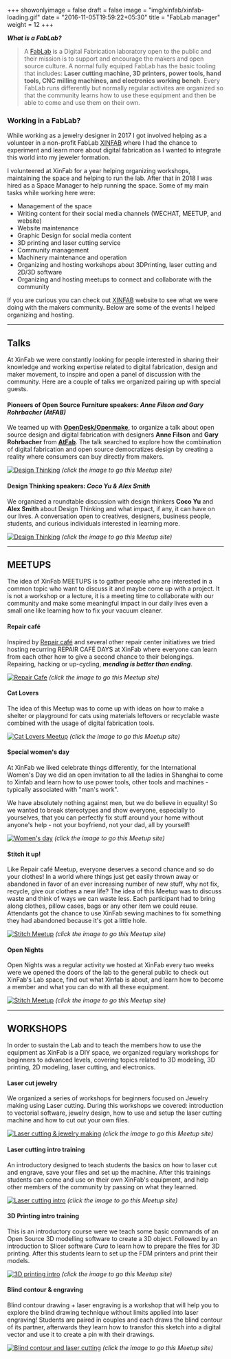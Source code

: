 +++
showonlyimage = false
draft = false
image = "img/xinfab/xinfab-loading.gif"
date = "2016-11-05T19:59:22+05:30"
title = "FabLab manager"
weight = 12
+++
<!--more-->

**_What is a FabLab?_**
>A [FabLab](https://www.fablabs.io/) is a Digital Fabrication laboratory open to the public and their mission is to support and encourage the makers and open source culture.
A normal fully equiped FabLab has the basic tooling that includes: **Laser cutting machine, 3D printers, power tools, hand tools, CNC milling machines, and electronics working bench**. Every FabLab runs differently but normally regular activites are organized so that the community learns how to use these equipment and then be able to come and use them on their own.

### Working in a FabLab?

While working as a jewelry designer in 2017 I got involved helping as a volunteer in a non-profit FabLab [XINFAB](https://www.xinfab.com/about.html) where I had the chance to experiment and learn more about digital fabrication as I wanted to integrate this world into my jeweler formation.

I volunteered at XinFab for a year helping organizing workshops, maintaining the space and helping to run the lab. After that in 2018 I was hired as a Space Manager to help running the space.
Some of my main tasks while working here were:

* Management of the space
* Writing content for their social media channels (WECHAT, MEETUP, and  website)
* Website maintenance
* Graphic Design for social media content
* 3D printing and laser cutting service 
* Community management 
* Machinery maintenance and operation 
* Organizing and hosting workshops about 3DPrinting, laser cutting and 2D/3D software
* Organizing and hosting meetups to connect and collaborate with the community

If you are curious you can check out [XINFAB](https://www.xinfab.com/index.html) website to see what we were doing with the makers community. 
Below are some of the events I helped organizing and hosting.
___

## Talks

At XinFab we were constantly looking for people interested in sharing their knowledge and working expertise related to digital fabrication, design and maker movement, to inspire and open a panel of discussion with the community.
Here are a couple of talks we organized pairing up with special guests.

#### Pioneers of Open Source Furniture speakers: *Anne Filson and Gary Rohrbacher (AtFAB)*
We teamed up with **[OpenDesk/Openmake](https://www.opendesk.cc/)**, to organize a talk about open source design and digital fabrication with designers **Anne Filson** and **Gary Rohrbacher** from **[AtFab](http://atfab.co/)**. The talk searched to explore how the combination of digital fabrication and open source democratizes design by creating a reality where consumers can buy directly from makers.

[![Design Thinking](/img/xinfab/atFab-MEETUP.jpg)](https://www.meetup.com/Xinfab-Fablab/events/246115250/)
*(click the image to go this Meetup site)*

#### Design Thinking speakers: *Coco Yu & Alex Smith*
We organized a roundtable discussion with design thinkers **Coco Yu** and **Alex Smith** about Design Thinking and what impact, if any, it can have on our lives. A conversation open to creatives, designers, business people, students, and curious individuals interested in learning more.

[![Design Thinking](/img/xinfab/design-thinking-talk.jpg)](https://www.meetup.com/Xinfab-Fablab/events/247149688/)
*(click the image to go this Meetup site)*
___

## MEETUPS 

The idea of XinFab MEETUPS is to gather people who are interested in a common topic who want to discuss it and maybe come up with a project. It is not a workshop or a lecture, it is a meeting time to collaborate with our community and make some meaningful impact in our daily lives even a small one like learning how to fix your vacuum cleaner.

#### Repair café
 Inspired by [Repair café](https://repaircafe.org/en/) and several other repair center initiatives we tried hosting recurring REPAIR CAFÉ DAYS at XinFab where everyone can learn from each other how to give a second chance to their belongings. Repairing, hacking or up-cycling, **_mending is better than ending_**.

[![Repair Cafe](/img/xinfab/repair-cafe.jpg)](https://www.meetup.com/Xinfab-Fablab/events/265995916/)
*(click the image to go this Meetup site)*

#### Cat Lovers 
The idea of this Meetup was to come up with ideas on how to make a shelter or playground for cats using materials leftovers or recyclable waste combined with the usage of digital fabrication tools.

[![Cat Lovers Meetup](/img/xinfab/cat-lovers.jpg)](https://www.meetup.com/Xinfab-Fablab/events/252429127/)
*(click the image to go this Meetup site)*

#### Special women's day
At XinFab we liked celebrate things differently, for the International Women's Day we did an open invitation to all the ladies in Shanghai to come to Xinfab and learn how to use power tools, other tools and machines - typically associated with "man's work". 

We have absolutely nothing against men, but we do believe in equality! So we wanted to break stereotypes and show everyone, especially to yourselves, that you can perfectly fix stuff around your home without anyone's help - not your boyfriend, not your dad, all by yourself!

[![Women's day](/img/xinfab/handywomen-day.jpg)](https://www.meetup.com/Xinfab-Fablab/events/248127148//)
*(click the image to go this Meetup site)*

#### Stitch it up!
Like Repair café Meetup, everyone deserves a second chance and so do your clothes! In a world where things just get easily thrown away or abandoned in favor of an ever increasing number of new stuff, why not fix, recycle, give our clothes a new life? The idea of this Meetup was to discuss waste and think of ways we can waste less. Each participant had to bring along clothes, pillow cases, bags or any other item we could reuse. Attendants got the chance to use XinFab sewing machines to fix something they had abandoned because it's got a little hole. 

[![Stitch Meetup](/img/xinfab/sewing-second-chance.jpg)](https://www.meetup.com/Xinfab-Fablab/events/254298375/)
*(click the image to go this Meetup site)*

#### Open Nights
Open Nights was a regular activity we hosted at XinFab every two weeks were we opened the doors of the lab to the general public to check out XinFab's Lab space, find out what Xinfab is about, and learn how to become a member and what you can do with all these equipment.

[![Stitch Meetup](/img/xinfab/open-nights.jpg)](https://www.meetup.com/Xinfab-Fablab/events/qrnhfqyxnbqb/)
*(click the image to go this Meetup site)*
___

## WORKSHOPS

In order to sustain the Lab and to teach the members how to use the equipment as XinFab is a DIY space, we organized regulary workshops for beginners to advanced levels, covering topics related to 3D modeling, 3D printing, 2D modeling, laser cutting, and electronics.

#### Laser cut jewelry
We organized a series of workshops for beginners focused on Jewelry making using Laser cutting. During this workshops we covered: introduction to vectorial software, jewelry design, how to use and setup the laser cutting machine and how to cut out your own files.

[![Laser cutting & jewelry making](/img/xinfab/jewelry-making2.jpg)](https://www.meetup.com/Xinfab-Fablab/events/257055756/)
*(click the image to go this Meetup site)*

#### Laser cutting intro training
An introductory designed to teach students the basics on how to laser cut and engrave, save your files and set up the machine. After this trainings students can come and use on their own XinFab's equipment, and help other members of the community by passing on what they learned.

[![Laser cutting intro](/img/xinfab/laser-cutting2.jpg)](https://www.meetup.com/Xinfab-Fablab/events/254502268/)
*(click the image to go this Meetup site)*

#### 3D Printing intro training
This is an introductory course were we teach some basic commands of an Open Source 3D modelling software to create a 3D object. Followed by an introduction to Slicer software *Cura* to learn how to prepare the files for 3D printing. After this students learn to set up the FDM printers and print their models.

[![3D printing intro](/img/xinfab/3D-printing-workshop.jpg)](https://www.meetup.com/Xinfab-Fablab/events/260503367/)
*(click the image to go this Meetup site)*

#### Blind contour & engraving
Blind contour drawing + laser engraving is a workshop that will help you to explore the blind drawing technique without limits applied into laser engraving! Students are paired in couples and each draws the blind contour of its partner, afterwards they learn how to transfor this sketch into a digital vector and use it to create a pin with their drawings.

[![Blind contour and laser cutting](/img/xinfab/blind-contour2.jpg)](https://www.meetup.com/Xinfab-Fablab/events/252968490/)
*(click the image to go this Meetup site)*







